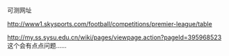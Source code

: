 
可测网址


http://www1.skysports.com/football/competitions/premier-league/table


http://my.ss.sysu.edu.cn/wiki/pages/viewpage.action?pageId=395968523   这个会有点点问题……